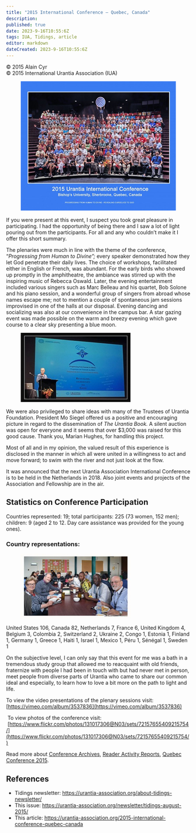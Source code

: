 ```yaml
---
title: "2015 International Conference – Quebec, Canada"
description: 
published: true
date: 2023-9-16T10:55:6Z
tags: IUA, Tidings, article
editor: markdown
dateCreated: 2023-9-16T10:55:6Z
---
```


<p class="v-card v-sheet theme--light gray lighten-3 px-2">© 2015 Alain Cyr<br>© 2015 International Urantia Association (IUA)</p>

<figure id="Figure_1" class="image urantiapedia">
<img src="../../../image/article/IUA_Tidings/2015-Quebec-Conference-Group-Photo-e1442559211411.jpg">
</figure>

If you were present at this event, I suspect you took great pleasure in participating. I had the opportunity of being there and I saw a lot of light pouring out from the participants. For all and any who couldn’t make it I offer this short summary.

The plenaries were much in line with the theme of the conference, “_Progressing from Human to Divine”;_ every speaker demonstrated how they let God penetrate their daily lives. The choice of workshops, facilitated either in English or French, was abundant. For the early birds who showed up promptly in the amphitheatre, the ambiance was stirred up with the inspiring music of Rebecca Oswald. Later, the evening entertainment included various singers such as Marc Belleau and his quartet, Bob Solone and his piano session, and a wonderful group of singers from abroad whose names escape me; not to mention a couple of spontaneous jam sessions improvised in one of the halls at our disposal. Evening dancing and socializing was also at our convenience in the campus bar. A star gazing event was made possible on the warm and breezy evening which gave course to a clear sky presenting a blue moon.

<figure id="Figure_2" class="image urantiapedia image-style-align-right">
<img src="../../../image/article/IUA_Tidings/Quebec-conf-Mo-Siegal-300x189.jpg">
</figure>

We were also privileged to share ideas with many of the Trustees of Urantia Foundation. President Mo Siegel offered us a positive and encouraging picture in regard to the dissemination of _The Urantia Book._ A silent auction was open for everyone and it seems that over $3,000 was raised for this good cause. Thank you, Marian Hughes, for handling this project.

Most of all and in my opinion, the valued result of this experience is disclosed in the manner in which all were united in a willingness to act and move forward; to swim with the river and not just look at the flow.

It was announced that the next Urantia Association International Conference is to be held in the Netherlands in 2018. Also joint events and projects of the Association and Fellowship are in the air.
<br style="clear:both;"/>

## Statistics on Conference Participation

Countries represented: 19; total participants: 225 (73 women, 152 men); children: 9 (aged 2 to 12. Day care assistance was provided for the young ones).

### Country representations:

<figure id="Figure_3" class="image urantiapedia image-style-align-right">
<img src="../../../image/article/IUA_Tidings/Quebec-conf-africans-300x177.jpg">
</figure>

United States 106, Canada 82, Netherlands 7, France 6, United Kingdom 4, Belgium 3, Colombia 2, Switzerland 2, Ukraine 2, Congo 1, Estonia 1, Finland 1, Germany 1, Greece 1, Haiti 1, Israel 1, Mexico 1, Péru 1, Sénégal 1, Sweden 1

On the subjective level, I can only say that this event for me was a bath in a tremendous study group that allowed me to reacquaint with old friends, fraternize with people I had been in touch with but had never met in person, meet people from diverse parts of Urantia who came to share our common ideal and especially, to learn how to love a bit more on the path to light and life.

To view the video presentations of the plenary sessions visit: [https://vimeo.com/album/3537836](https://vimeo.com/album/3537836)

 To view photos of the conference visit:  [https://www.flickr.com/photos/131017306@N03/sets/72157655409215754/](https://www.flickr.com/photos/131017306@N03/sets/72157655409215754/)

Read more about [Conference Archives](https://urantia-association.org/category/reader-activities/presentations/), [Reader Activity Reports](https://urantia-association.org/category/reader-activities/regional-activity-reports/), [Quebec Conference 2015](https://urantia-association.org/tag/international-conference-canada-2015/).
<br style="clear:both;"/>

## References

- Tidings newsletter: https://urantia-association.org/about-tidings-newsletter/
- This issue: https://urantia-association.org/newsletter/tidings-august-2015/
- This article: https://urantia-association.org/2015-international-conference-quebec-canada
